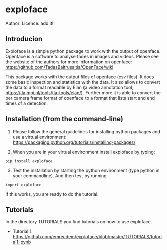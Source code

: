 # exploface

Author:
Licence: add it!!

## Introducion
Exploface is a simple python package to work with the output of openface. Openface is a software to analyse faces in images and videos. Please see the website of the authors for more information on openface: https://github.com/TadasBaltrusaitis/OpenFace/wiki

This package works with the output files of openface (csv files). It does some basic inspection and statistics with the data. It also allows to convert the data to a format readable by Elan (a video annotation tool, https://tla.mpi.nl/tools/tla-tools/elan/). Further more it is able to convert the per camera frame format of openface to a format that lists start and end times of a detection.

## Installation (from the command-line)
1. Please follow the general guidelines for installing python packages and use a virtual environment:
https://packaging.python.org/tutorials/installing-packages/

2. When you are in your virtual environment install exploface by typing: 
```
pip install exploface
```

3. Test the installation by starting the python environment (type python in your commandline). And then test by running 
```
import exploface
```
If this works, you are ready to do the tutorial.

## Tutorials
In the directory TUTORIALS you find tutorials on how to use exploface. 
* Tutorial 1: https://github.com/emrecdem/exploface/blob/master/TUTORIALS/tutorial1.ipynb
